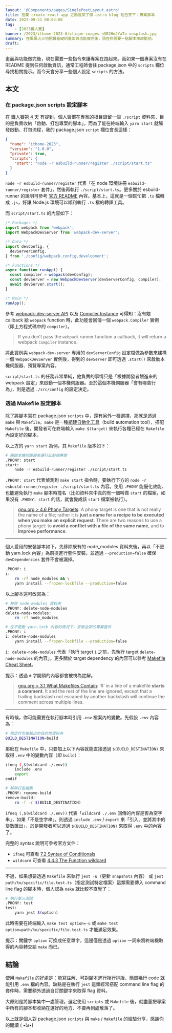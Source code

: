```yaml
---
layout: '@Components/pages/SinglePostLayout.astro'
title: 捨棄 create-react-app 之餘還架了個 astro blog 昭告天下：專案腳本
date: 2023-09-21 08:03:08
tag:
	- [2023鐵人賽]
banner: /2023/ithome-2023-6/clique-images-hSB2HmJYaTo-unsplash.jpg
summary: 在風風火火地把最基礎的畫面與功能做完後，現在你需要一點腳本來啟動他。
draft:
---
```


畫面與功能做完後，現在需要一些指令來讓專案在跑起來。而如果一個專案沒有在 README 提到任何啟動資訊，通常工程師會往 package.json 中的 `scripts` 欄位尋找相關提示。而今天會分享一些個人設定 `scripts` 的方法。

## 本文

### 在 package.json scripts 設定腳本

在 [鐵人賽第 4 天](/2023/ithome-2023-4) 有提到，個人習慣在專案的根目錄留一個 `./script` 資料夾，目的是負責收納「啟動、打包專案的腳本」。而為了能在終端輸入 `yarn start` 就觸發啟動、打包流程，我的 package.json `script` 欄位會長這樣：

```json
{
  "name": "ithome-2023",
  "version": "1.0.0",
  "private": true,
  "scripts": {
    "start": "node -r esbuild-runner/register ./script/start.ts"
  }
}
```

`node -r esbuild-runner/register` 代表「在 node 環境註冊 `esbuild-runner/register` 套件」，然後再執行 `./script/start.ts`。更多關於 esbuild-runner 的說明可參考 [官方 README](https://github.com/folke/esbuild-runner#readme) 內容。基本上，這就是一個幫忙把 `.ts` 檔轉成 `.js`，好讓 Node.js 環境可以順利執行 `.ts` 檔的轉譯工具。

而 `script/start.ts` 的內容如下：

```ts
/* Packages */
import webpack from 'webpack';
import WebpackDevServer from 'webpack-dev-server';

/* Data */
import devConfig, {
  devServerConfig,
} from './config/webpack.config.development';

/* Functions */
async function runApp() {
  const compiler = webpack(devConfig);
  const devServer = new WebpackDevServer(devServerConfig, compiler);
  await devServer.start();
}

/* Main */
runApp();
```

參考 [webpack-dev-server API](https://webpack.js.org/api/webpack-dev-server/) 以及 [Compiler Instance](https://webpack.js.org/api/node/#compiler-instance) 可得知：沒有餵 callback 給 `webpack` function 時，此功能會回傳一個 `webpack.Compiler` 實例（即上方程式碼中的 `compiler`）。

> If you don’t pass the `webpack` runner function a callback, it will return a webpack `Compiler` instance.

將此實例與 `webpack-dev-server` 專用的 `devServerConfig` 設定檔做為參數來建構一個 `WebpackDevServer` 實例後，得到的 `devServer` 即可透過 `.start()` 來啟動本機伺服器、預覽專案內容。

`script/start.ts` 的任務非常單純，他負責的事情只是「根據開發者餵進來的 webpack 設定」來啟動一個本機伺服器。至於這個本機伺服器「會有哪些行為」，則是透過 `./src/config` 的設定決定。

### 透過 Makefile 設定腳本

除了將腳本寫在 package.json `scripts` 中，還有另外一種選擇，那就是透過 `make` 與 `Makefile`。`make` 是一種[組建自動化工具](https://zh.wikipedia.org/zh-tw/%E7%B5%84%E5%BB%BA%E8%87%AA%E5%8B%95%E5%8C%96)（build automation tool），搭配 `Makefile` 後，開發者可在終端輸入 `make $(target)` 來執行各種已經在 `Makefile` 內設定好的腳本。

以上方的 `yarn start` 為例，其 `Makefile` 版本如下：

```bash
# 開啟本機伺服器來運行此前端專案
.PHONY: start
start:
	node -r esbuild-runner/register ./script/start.ts
```

`.PHONY: start` 代表偵測到 `make start` 指令時，要執行下方的 `node -r esbuild-runner/register ./script/start.ts` 內容。使用 `.PHONY` 能優化效能、也能避免執行 `make` 腳本時撞名（比如資料夾中真的有一個叫做 `start` 的檔案，如果沒有 `.PHONY: start` 的話，就會變成該 `start` 檔案被執行）。

> [gnu.org > 4.6 Phony Targets](https://www.gnu.org/software/make/manual/html_node/Phony-Targets.html): A phony target is one that is not really the name of a file; rather it is **just a name for a recipe to be executed when you make an explicit request**. There are two reasons to use a phony target: to **avoid a conflict with a file of the same name**, and to **improve performance**.

---

個人愛用的安裝腳本如下，先移除既有的 node_modules 資料夾後，再以「不更動 yarn.lock 內容」為前提進行套件安裝。並透過 `--production=false` 確保 `devDependencies` 套件不會被漏掉。

```bash
.PHONY: i
i:
	rm -rf node_modules && \
	yarn install --frozen-lockfile --production=false
```

以上腳本還可改寫為：

```bash
# 移除 node_modules 資料夾
.PHONY: delete-node-modules
delete-node-modules:
	rm -rf node_modules

# 在不更動 yarn.lock 內容的情況下，安裝全部的專案套件
.PHONY: i
i: delete-node-modules
	yarn install --frozen-lockfile --production=false
```

`i: delete-node-modules` 代表「執行 target `i` 之前，先執行 target `delete-node-modules` 的內容」。更多關於 target dependency 的內容可以參考 [Makefile Cheat Sheet](https://bytes.usc.edu/cs104/wiki/makefile/)。

提示：透過 `#` 字開頭的內容都會被視為註解。

> [gnu.org > 3.1 What Makefiles Contain](https://www.gnu.org/software/make/manual/html_node/Makefile-Contents.html): ‘#’ in a line of a makefile **starts a comment**. It and the rest of the line are ignored, except that a trailing backslash not escaped by another backslash will continue the comment across multiple lines.

---

有時候，你可能需要在執行腳本時引用 `.env` 檔案內的變數。先假設 `.env` 內容為：

```bash
# 指定打包後輸出的目的地資料夾
BUILD_DESTINATION=build
```

那麽在 `Makefile` 中，只要加上以下內容就能直接透過 `$(BUILD_DESTINATION)` 來取得 `.env` 中的變數內容（即 `build`）：

```bash
ifneq (,$(wildcard ./.env))
    include .env
    export
endif

# 移除打包檔案
.PHONY: remove-build
remove-build:
	rm -f -r $(BUILD_DESTINATION)
```

`ifneq (,$(wildcard ./.env))` 代表「`wildcard ./.env` 回傳的內容是否為空字串」，如果「不是空字串」，則透過 `include .env` / `export` 來「引入、並將其中的變數匯出」，於是開發者可以透過 `$(BUILD_DESTINATION)` 來取得 `.env` 中的內容了。

完整的 syntax 說明可參考官方文件：

- `ifneq` 可查看 [7.2 Syntax of Conditionals](https://www.gnu.org/software/make/manual/html_node/Conditional-Syntax.html)
- `wildcard` 可查看 [4.4.3 The Function wildcard](https://www.gnu.org/software/make/manual/html_node/Wildcard-Function.html)

---

不過，如果想要透過 `Makefile` 來執行 `jest -u`（更新 `snapshots` 內容） 或 `jest path/to/specific/file.test.ts`（指定測試特定檔案）這類需要傳入 command line flag 的腳本時，個人認為 `make` 就比較不直覺了：

```bash
# 執行單元測試
.PHONY: test
test:
	yarn jest $(option)
```

此時需要在終端輸入 `make test option=-u` 或 `make test option=path/to/specific/file.test.ts` 才能滿足效果。

提示：關鍵字 `option` 可換成任意單字，這邊僅是透過 `option` 一詞來將終端機取得的內容轉交給 `make` 而已。

## 結論

使用 `Makefile` 的好處是：能寫註解、可對腳本進行換行排版、簡單幾行 code 就能引用 `.env` 檔的內容。缺點是在執行 `jest` 這類經常搭配 command line flag 的套件時，需要額外透過自訂關鍵字來取得 flag 資料。

大原則是將腳本集中一處管理，選定使用 `scripts` 或 `Makefile` 後，就盡量把專案中所有的腳本都收納在選好的地方、不要再到處散落了。

以上就是個人對 package.json `scripts` 與 `make` / `Makefile` 的經驗分享，感謝你的閱讀 ( •̀ω•́)
